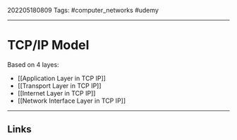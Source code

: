 202205180809
Tags: #computer_networks #udemy

---

# TCP/IP Model
Based on 4 layes:
- [[Application Layer in TCP IP]]
- [[Transport Layer in TCP IP]]
- [[Internet Layer in TCP IP]]
- [[Network Interface Layer in TCP IP]]

---
## Links